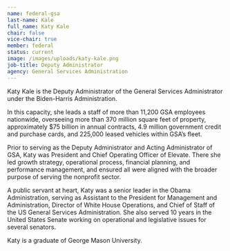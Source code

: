 ```yaml
---
name: federal-gsa
last-name: Kale
full_name: Katy Kale
chair: false
vice-chair: true
member: federal
status: current
image: /images/uploads/katy-kale.png
job-title: Deputy Administrator
agency: General Services Administration
---
```

Katy Kale is the Deputy Administrator of the General Services Administrator under the Biden-Harris Administration.

In this capacity, she leads a staff of more than 11,200 GSA employees nationwide, overseeing more than 370 million square feet of property, approximately $75 billion in annual contracts, 4.9 million government credit and purchase cards, and 225,000 leased vehicles within GSA’s fleet.

Prior to serving as the Deputy Administrator and Acting Administrator of GSA, Katy was President and Chief Operating Officer of Elevate. There she led growth strategy, operational process, financial planning, and performance management, and ensured all were aligned with the broader purpose of serving the nonprofit sector.

A public servant at heart, Katy was a senior leader in the Obama Administration, serving as Assistant to the President for Management and Administration, Director of White House Operations, and Chief of Staff of the US General Services Administration. She also served 10 years in the United States Senate working on operational and legislative issues for several senators.

Katy is a graduate of George Mason University.
